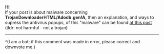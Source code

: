 Hi!  
If your post is about malware concerning **TrojanDownloaderHTML/Adodb.gen!A**, then an explanation, and ways to supress the antivirus popups, of this "malware" can be found [at this post](https://www.reddit.com/r/discordapp/comments/ks4sgz/virus_image_explanation/) (tldr: not harmful - not a trojan)  

- - -

^(I am a bot; if this comment was made in error, please correct and downvote me.)